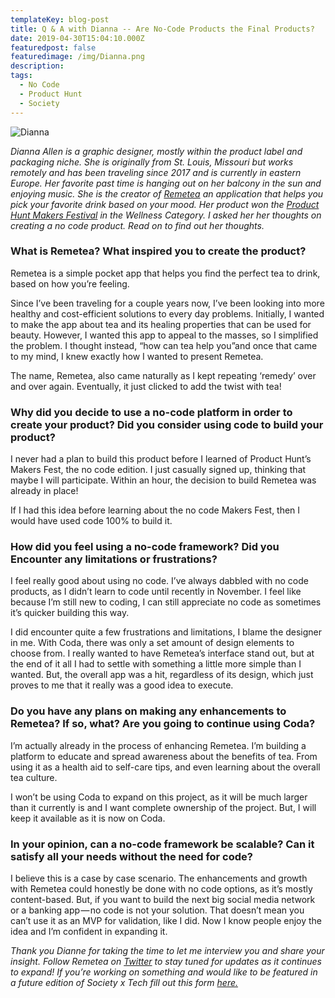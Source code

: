 ```yaml
---
templateKey: blog-post
title: Q & A with Dianna -- Are No-Code Products the Final Products?
date: 2019-04-30T15:04:10.000Z
featuredpost: false
featuredimage: /img/Dianna.png
description: 
tags:
  - No Code 
  - Product Hunt
  - Society 
---
```


![Dianna](/img/dianna.jpg)

*Dianna Allen is a graphic designer, mostly within the product label and packaging niche. She is originally from St. Louis, Missouri but works remotely and has been traveling since 2017 and is currently in eastern Europe. Her favorite past time is hanging out on her balcony in the sun and enjoying music. She is the creator of [Remetea](https://remetea.carrd.co/) an application that helps you pick your favorite drink based on your mood. Her product won the [Product Hunt Makers Festival](https://blog.producthunt.com/120-products-built-with-no-code-4870bed23501) in the Wellness Category. I asked her her thoughts on creating a no code product. Read on to find out her thoughts.*


### What is Remetea? What inspired you to create the product?

Remetea is a simple pocket app that helps you find the perfect tea to drink, based on how you’re feeling.

Since I’ve been traveling for a couple years now, I’ve been looking into more healthy and cost-efficient solutions to every day problems. Initially, I wanted to make the app about tea and its healing properties that can be used for beauty. However, I wanted this app to appeal to the masses, so I simplified the problem. I thought instead, “how can tea help you”and once that came to my mind, I knew exactly how I wanted to present Remetea.

The name, Remetea, also came naturally as I kept repeating ‘remedy’ over and over again. Eventually, it just clicked to add the twist with tea!

### Why did you decide to use a no-code platform in order to create your product? Did you consider using code to build your product?

I never had a plan to build this product before I learned of Product Hunt’s Makers Fest, the no code edition. I just casually signed up, thinking that maybe I will participate. Within an hour, the decision to build Remetea was already in place!

If I had this idea before learning about the no code Makers Fest, then I would have used code 100% to build it.



### How did you feel using a no-code framework? Did you Encounter any limitations or frustrations?

I feel really good about using no code. I’ve always dabbled with no code products, as I didn’t learn to code until recently in November. I feel like because I’m still new to coding, I can still appreciate no code as sometimes it’s quicker building this way.

I did encounter quite a few frustrations and limitations, I blame the designer in me. With Coda, there was only a set amount of design elements to choose from. I really wanted to have Remetea’s interface stand out, but at the end of it all I had to settle with something a little more simple than I wanted. But, the overall app was a hit, regardless of its design, which just proves to me that it really was a good idea to execute.


### Do you have any plans on making any enhancements to Remetea? If so, what? Are you going to continue using Coda?

I’m actually already in the process of enhancing Remetea. I’m building a platform to educate and spread awareness about the benefits of tea. From using it as a health aid to self-care tips, and even learning about the overall tea culture.

I won’t be using Coda to expand on this project, as it will be much larger than it currently is and I want complete ownership of the project. But, I will keep it available as it is now on Coda.

### In your opinion, can a no-code framework be scalable? Can it satisfy all your needs without the need for code?

I believe this is a case by case scenario. The enhancements and growth with Remetea could honestly be done with no code options, as it’s mostly content-based. But, if you want to build the next big social media network or a banking app — no code is not your solution. That doesn’t mean you can’t use it as an MVP for validation, like I did. Now I know people enjoy the idea and I’m confident in expanding it.



*Thank you Dianne for taking the time to let me interview you and share your insight. Follow Remetea on [Twitter](https://twitter.com/myremetea) to stay tuned for updates as it continues to expand! If you’re working on something and would like to be featured in a future edition of Society x Tech fill out this form [here.](https://docs.google.com/forms/d/e/1FAIpQLScLkKF6cnloKU8q8fElsCOww6Xna-pLZn_xJwV74EeQM-Rq4g/viewform)*
